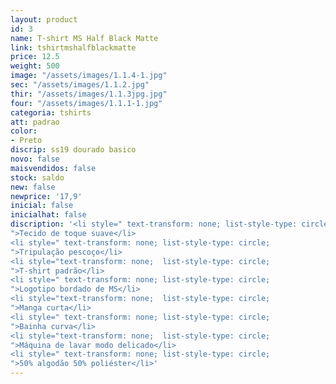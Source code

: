 ```yaml
---
layout: product
id: 3
name: T-shirt MS Half Black Matte
link: tshirtmshalfblackmatte
price: 12.5
weight: 500
image: "/assets/images/1.1.4-1.jpg"
sec: "/assets/images/1.1.2.jpg"
thir: "/assets/images/1.1.3jpg.jpg"
four: "/assets/images/1.1.1-1.jpg"
categoria: tshirts
att: padrao
color:
- Preto
discrip: ss19 dourado basico
novo: false
maisvendidos: false
stock: saldo
new: false
newprice: '17,9'
inicial: false
inicialhat: false
discription: '<li style=" text-transform: none; list-style-type: circle;
">Tecido de toque suave</li>
<li style=" text-transform: none; list-style-type: circle;
">Tripulação pescoço</li>
<li style="text-transform: none;  list-style-type: circle;
">T-shirt padrão</li>
<li style=" text-transform: none; list-style-type: circle;
">Logotipo bordado de MS</li>
<li style="text-transform: none;  list-style-type: circle;
">Manga curta</li>
<li style=" text-transform: none; list-style-type: circle;
">Bainha curva</li>
<li style="text-transform: none;  list-style-type: circle;
">Máquina de lavar modo delicado</li>
<li style=" text-transform: none; list-style-type: circle;
">50% algodão 50% poliéster</li>'
---
```

